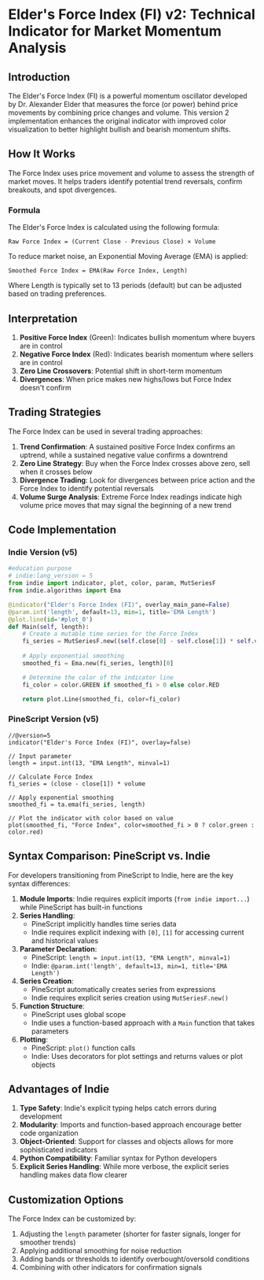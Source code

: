 # Elder's Force Index (FI) v2: Technical Indicator for Market Momentum Analysis

## Introduction

The Elder's Force Index (FI) is a powerful momentum oscillator developed by Dr. Alexander Elder that measures the force (or power) behind price movements by combining price changes and volume. This version 2 implementation enhances the original indicator with improved color visualization to better highlight bullish and bearish momentum shifts.

## How It Works

The Force Index uses price movement and volume to assess the strength of market moves. It helps traders identify potential trend reversals, confirm breakouts, and spot divergences.

### Formula

The Elder's Force Index is calculated using the following formula:

```
Raw Force Index = (Current Close - Previous Close) × Volume
```

To reduce market noise, an Exponential Moving Average (EMA) is applied:

```
Smoothed Force Index = EMA(Raw Force Index, Length)
```

Where Length is typically set to 13 periods (default) but can be adjusted based on trading preferences.

## Interpretation

1. **Positive Force Index** (Green): Indicates bullish momentum where buyers are in control
2. **Negative Force Index** (Red): Indicates bearish momentum where sellers are in control
3. **Zero Line Crossovers**: Potential shift in short-term momentum
4. **Divergences**: When price makes new highs/lows but Force Index doesn't confirm

## Trading Strategies

The Force Index can be used in several trading approaches:

1. **Trend Confirmation**: A sustained positive Force Index confirms an uptrend, while a sustained negative value confirms a downtrend
2. **Zero Line Strategy**: Buy when the Force Index crosses above zero, sell when it crosses below
3. **Divergence Trading**: Look for divergences between price action and the Force Index to identify potential reversals
4. **Volume Surge Analysis**: Extreme Force Index readings indicate high volume price moves that may signal the beginning of a new trend

## Code Implementation

### Indie Version (v5)

```python
#education purpose
# indie:lang_version = 5
from indie import indicator, plot, color, param, MutSeriesF
from indie.algorithms import Ema

@indicator("Elder's Force Index (FI)", overlay_main_pane=False)
@param.int('length', default=13, min=1, title='EMA Length')
@plot.line(id='#plot_0')
def Main(self, length):
    # Create a mutable time series for the Force Index
    fi_series = MutSeriesF.new((self.close[0] - self.close[1]) * self.volume[0])
    
    # Apply exponential smoothing
    smoothed_fi = Ema.new(fi_series, length)[0]

    # Determine the color of the indicator line
    fi_color = color.GREEN if smoothed_fi > 0 else color.RED

    return plot.Line(smoothed_fi, color=fi_color)
```

### PineScript Version (v5)

```
//@version=5
indicator("Elder's Force Index (FI)", overlay=false)

// Input parameter
length = input.int(13, "EMA Length", minval=1)

// Calculate Force Index
fi_series = (close - close[1]) * volume

// Apply exponential smoothing
smoothed_fi = ta.ema(fi_series, length)

// Plot the indicator with color based on value
plot(smoothed_fi, "Force Index", color=smoothed_fi > 0 ? color.green : color.red)
```

## Syntax Comparison: PineScript vs. Indie

For developers transitioning from PineScript to Indie, here are the key syntax differences:

1. **Module Imports**: Indie requires explicit imports (`from indie import...`) while PineScript has built-in functions
2. **Series Handling**:
    * PineScript implicitly handles time series data
    * Indie requires explicit indexing with `[0]`, `[1]` for accessing current and historical values
3. **Parameter Declaration**:
    * PineScript: `length = input.int(13, "EMA Length", minval=1)`
    * Indie: `@param.int('length', default=13, min=1, title='EMA Length')`
4. **Series Creation**:
    * PineScript automatically creates series from expressions
    * Indie requires explicit series creation using `MutSeriesF.new()`
5. **Function Structure**:
    * PineScript uses global scope
    * Indie uses a function-based approach with a `Main` function that takes parameters
6. **Plotting**:
    * PineScript: `plot()` function calls
    * Indie: Uses decorators for plot settings and returns values or plot objects

## Advantages of Indie

1. **Type Safety**: Indie's explicit typing helps catch errors during development
2. **Modularity**: Imports and function-based approach encourage better code organization
3. **Object-Oriented**: Support for classes and objects allows for more sophisticated indicators
4. **Python Compatibility**: Familiar syntax for Python developers
5. **Explicit Series Handling**: While more verbose, the explicit series handling makes data flow clearer

## Customization Options

The Force Index can be customized by:

1. Adjusting the `length` parameter (shorter for faster signals, longer for smoother trends)
2. Applying additional smoothing for noise reduction
3. Adding bands or thresholds to identify overbought/oversold conditions
4. Combining with other indicators for confirmation signals